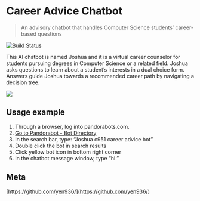 # Career Advice Chatbot

> An advisory chatbot that handles Computer Science students’ career-based questions

[![Build Status][travis-image]][travis-url]

This AI chatbot is named Joshua and it is a virtual career counselor for students pursuing degrees in Computer Science or a related field. Joshua asks questions to learn about a student’s interests in a dual choice form. Answers guide Joshua towards a recommended career path by navigating a decision tree. 

![](header.png)


## Usage example

1. Through a browser, log into pandorabots.com.
2. [Go to Pandorabot - Bot Directory](https://home.pandorabots.com/dash/bot-directory)
3. In the search bar, type: “Joshua c951 career advice bot”
4. Double click the bot in search results
5. Click yellow bot icon in bottom right corner
6. In the chatbot message window, type “hi.”


## Meta

[https://github.com/yen936/](https://github.com/yen936/)



<!-- Markdown link & img dfn's -->
[npm-image]: https://img.shields.io/npm/v/datadog-metrics.svg?style=flat-square
[npm-url]: https://npmjs.org/package/datadog-metrics
[npm-downloads]: https://img.shields.io/npm/dm/datadog-metrics.svg?style=flat-square
[travis-image]: https://img.shields.io/travis/dbader/node-datadog-metrics/master.svg?style=flat-square
[travis-url]: https://travis-ci.org/dbader/node-datadog-metrics
[wiki]: https://github.com/yourname/yourproject/wiki
